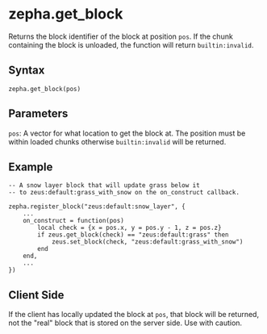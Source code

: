 # zepha.get_block

Returns the block identifier of the block at position `pos`. If the chunk containing the block is unloaded, the function will return `builtin:invalid`.

## Syntax

`zepha.get_block(pos)`

## Parameters

`pos`: A vector for what location to get the block at. The position must be within loaded chunks otherwise `builtin:invalid` will be returned.

## Example

```
-- A snow layer block that will update grass below it
-- to zeus:default:grass_with_snow on the on_construct callback.

zepha.register_block("zeus:default:snow_layer", {
	...
	on_construct = function(pos)
		local check = {x = pos.x, y = pos.y - 1, z = pos.z}
		if zeus.get_block(check) == "zeus:default:grass" then
			zeus.set_block(check, "zeus:default:grass_with_snow")
		end
	end,
	...
})
```

## Client Side

If the client has locally updated the block at `pos`, that block will be returned, not the "real" block that is stored on the server side. Use with caution.
